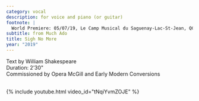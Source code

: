 ```yaml
---
category: vocal
description: for voice and piano (or guitar)
footnote: |
  World Premiere: 05/07/19, Le Camp Musical du Saguenay-Lac-St-Jean, QC, Canada – Elisabeth Boudreault, Chris Gaudreault
subtitle: from Much Ado
title: Sigh No More
year: "2019"
---
```


Text by William Shakespeare\
Duration: 2’30"\
Commissioned by Opera McGill and Early Modern Conversions\
<br>

{% include youtube.html video_id="tNqiYvmZOJE" %}

